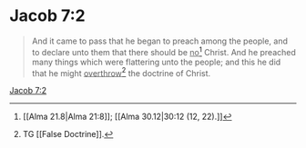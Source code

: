 # Jacob 7:2

> And it came to pass that he began to preach among the people, and to declare unto them that there should be <u>no</u>[^a] Christ. And he preached many things which were flattering unto the people; and this he did that he might <u>overthrow</u>[^b] the doctrine of Christ.

[Jacob 7:2](https://www.churchofjesuschrist.org/study/scriptures/bofm/jacob/7?lang=eng&id=p2#p2)


[^a]: [[Alma 21.8|Alma 21:8]]; [[Alma 30.12|30:12 (12, 22).]]
[^b]: TG [[False Doctrine]].
